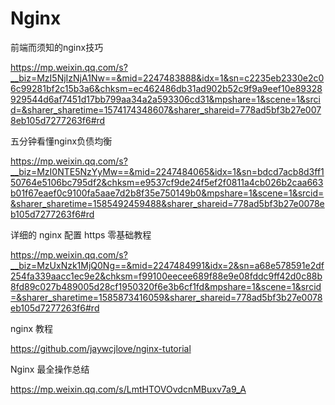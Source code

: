 # Nginx



前端而须知的nginx技巧

https://mp.weixin.qq.com/s?__biz=MzI5NjIzNjA1Nw==&mid=2247483888&idx=1&sn=c2235eb2330e2c06c99281bf2c15b3a6&chksm=ec462486db31ad902b52c9f9a9eef10e89328929544d6af7451d17bb799aa34a2a593306cd31&mpshare=1&scene=1&srcid=&sharer_sharetime=1574174348607&sharer_shareid=778ad5bf3b27e0078eb105d7277263f6#rd



五分钟看懂nginx负债均衡

https://mp.weixin.qq.com/s?__biz=MzI0NTE5NzYyMw==&mid=2247484065&idx=1&sn=bdcd7acb8d3ff150764e5106bc795df2&chksm=e9537cf9de24f5ef2f0811a4cb026b2caa663b01f67eaef0c9100fa5aae7d2b8f35e750149b0&mpshare=1&scene=1&srcid=&sharer_sharetime=1585492459488&sharer_shareid=778ad5bf3b27e0078eb105d7277263f6#rd



详细的 nginx 配置 https 零基础教程

https://mp.weixin.qq.com/s?__biz=MzUxNzk1MjQ0Ng==&mid=2247484991&idx=2&sn=a68e578591e2df254fa339aacc1ec9e2&chksm=f99100eecee689f88e9e08fddc9ff42d0c88b8fd89c027b489005d28cf1950320f6e3b6cf1fd&mpshare=1&scene=1&srcid=&sharer_sharetime=1585873416059&sharer_shareid=778ad5bf3b27e0078eb105d7277263f6#rd



nginx 教程

https://github.com/jaywcjlove/nginx-tutorial



Nginx 最全操作总结

https://mp.weixin.qq.com/s/LmtHTOVOvdcnMBuxv7a9_A

